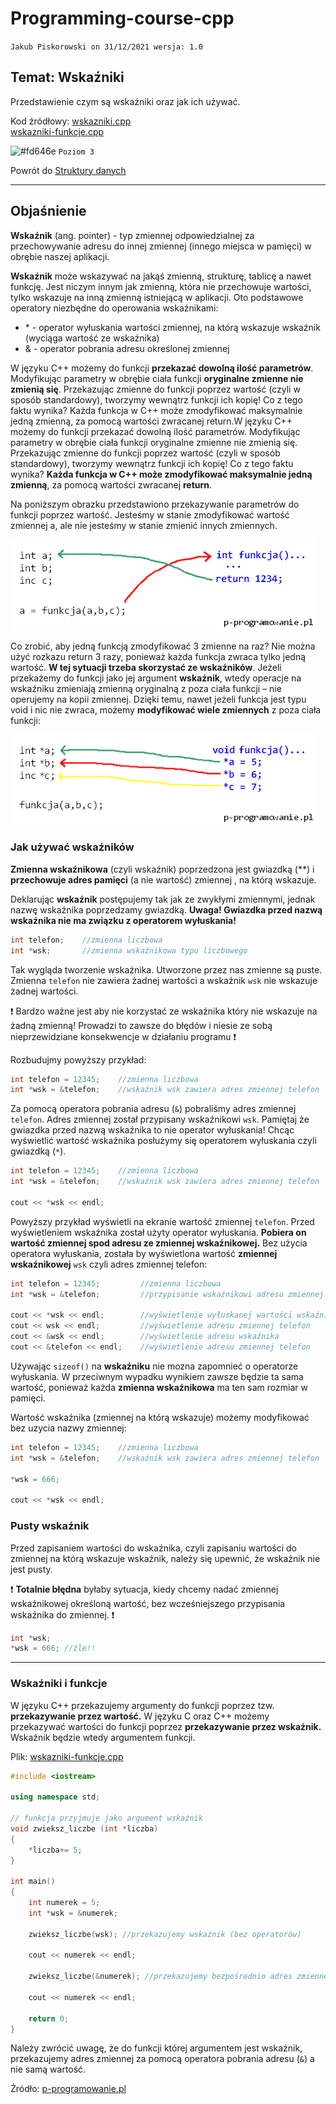 # Programming-course-cpp

`Jakub Piskorowski on 31/12/2021 wersja: 1.0`

## Temat: Wskaźniki

Przedstawienie czym są wskaźniki oraz jak ich używać.

Kod źródłowy: 
[wskazniki.cpp](wskazniki.cpp) \
[wskazniki-funkcje.cpp](wskazniki-funkcje.cpp)

![#fd646e](https://via.placeholder.com/15/fd646e/000000?text=+) `Poziom 3`

Powrót do [Struktury danych](/1-programowanie-strukturalne/1-3-struktury-danych/README.md)

---

## Objaśnienie

**Wskaźnik** (ang. pointer) - typ zmiennej odpowiedzialnej za przechowywanie adresu do innej zmiennej (innego miejsca w pamięci) w obrębie naszej aplikacji.

**Wskaźnik** może wskazywać na jakąś zmienną, strukturę, tablicę a nawet funkcję. Jest niczym innym jak zmienną, która nie przechowuje wartości, tylko wskazuje na inną zmienną istniejącą w aplikacji. Oto podstawowe operatory niezbędne do operowania wskaźnikami:

- \* - operator wyłuskania wartości zmiennej, na którą wskazuje wskaźnik (wyciąga wartość ze wskaźnika)
- & - operator pobrania adresu określonej zmiennej

W języku C++ możemy do funkcji **przekazać dowolną ilość parametrów**. Modyfikując parametry w obrębie ciała funkcji **oryginalne zmienne nie zmienią się**. Przekazując zmienne do funkcji poprzez wartość (czyli w sposób standardowy), tworzymy wewnątrz funkcji ich kopię! Co z tego faktu wynika? Każda funkcja w C++ może zmodyfikować maksymalnie jedną zmienną, za pomocą wartości zwracanej return.W języku C++ możemy do funkcji przekazać dowolną ilość parametrów. Modyfikując parametry w obrębie ciała funkcji oryginalne zmienne nie zmienią się. Przekazując zmienne do funkcji poprzez wartość (czyli w sposób standardowy), tworzymy wewnątrz funkcji ich kopię! Co z tego faktu wynika? **Każda funkcja w C++ może zmodyfikować maksymalnie jedną zmienną**, za pomocą wartości zwracanej **return**.

Na poniższym obrazku przedstawiono przekazywanie parametrów do funkcji poprzez wartość. Jesteśmy w stanie zmodyfikować wartość zmiennej a, ale nie jesteśmy w stanie zmienić innych zmiennych.

![Przedstawienie funkcji](img/wskazniki1.png)

Co zrobić, aby jedną funkcją zmodyfikować 3 zmienne na raz? Nie można użyć rozkazu return 3 razy, ponieważ każda funkcja zwraca tylko jedną wartość. **W tej sytuacji trzeba skorzystać ze wskaźników**. Jeżeli przekażemy do funkcji jako jej argument **wskaźnik**, wtedy operacje na wskaźniku zmieniają zmienną oryginalną z poza ciała funkcji – nie operujemy na kopii zmiennej. Dzięki temu, nawet jeżeli funkcja jest typu void i nic nie zwraca, możemy **modyfikować wiele zmiennych** z poza ciała funkcji:

![Przedstawienie wskaznikow](img/wskazniki2.png)

### Jak używać wskaźników

**Zmienna wskaźnikowa** (czyli wskaźnik) poprzedzona jest gwiazdką (\**) i **przechowuje adres pamięci** (a nie wartość) zmiennej , na którą wskazuje.

Deklarując **wskaźnik** postępujemy tak jak ze zwykłymi zmiennymi, jednak nazwę wskaźnika poprzedzamy gwiazdką. **Uwaga! Gwiazdka przed nazwą wskaźnika nie ma związku z operatorem wyłuskania!**

```cpp
int telefon;    //zmienna liczbowa
int *wsk;       //zmienna wskaźnikowa typu liczbowego
```

Tak wygląda tworzenie wskaźnika. Utworzone przez nas zmienne są puste. Zmienna `telefon` nie zawiera żadnej wartości a wskaźnik `wsk` nie wskazuje żadnej wartości.

:exclamation: Bardzo ważne jest aby nie korzystać ze wskaźnika który nie wskazuje na żadną zmienną! Prowadzi to zawsze do błędów i niesie ze sobą nieprzewidziane konsekwencje w działaniu programu :exclamation:

Rozbudujmy powyższy przykład:

```cpp
int telefon = 12345;    //zmienna liczbowa
int *wsk = &telefon;    //wskaźnik wsk zawiera adres zmiennej telefon
```

Za pomocą operatora pobrania adresu (`&`) pobraliśmy adres zmiennej `telefon`. Adres zmiennej został przypisany wskaźnikowi `wsk`. Pamiętaj że gwiazdka przed nazwą wskaźnika to nie operator wyłuskania! Chcąc wyświetlić wartość wskaźnika posłużymy się operatorem wyłuskania czyli gwiazdką (`*`).

```cpp
int telefon = 12345;    //zmienna liczbowa
int *wsk = &telefon;    //wskaźnik wsk zawiera adres zmiennej telefon
    
cout << *wsk << endl;
```

Powyższy przykład wyświetli na ekranie wartość zmiennej `telefon`. Przed wyświetleniem wskaźnika został użyty operator wyłuskania. **Pobiera on wartość zmiennej spod adresu ze zmiennej wskaźnikowej.** Bez użycia operatora wyłuskania, została by wyświetlona wartość **zmiennej wskaźnikowej** `wsk` czyli adres zmiennej telefon:

```cpp
int telefon = 12345;         //zmienna liczbowa
int *wsk = &telefon;         //przypisanie wskaźnikowi adresu zmiennej telefon

cout << *wsk << endl;        //wyświetlenie wyłuskanej wartości wskaźnika (12345)
cout << wsk << endl;         //wyświetlenie adresu zmiennej telefon
cout << &wsk << endl;        //wyświetlenie adresu wskaźnika
cout << &telefon << endl;    //wyświetlenie adresu zmiennej telefon
```

Używając `sizeof()` na **wskaźniku** nie mozna zapomnieć o operatorze wyłuskania. W przeciwnym wypadku wynikiem zawsze będzie ta sama wartość, ponieważ każda **zmienna wskaźnikowa** ma ten sam rozmiar w pamięci.

Wartość wskaźnika (zmiennej na którą wskazuje) możemy modyfikować bez uzycia nazwy zmiennej:

```cpp
int telefon = 12345;    //zmienna liczbowa
int *wsk = &telefon;    //wskaźnik wsk zawiera adres zmiennej telefon

*wsk = 666;

cout << *wsk << endl;
```

### Pusty wskaźnik

Przed zapisaniem wartości do wskaźnika, czyli zapisaniu wartości do zmiennej na którą wskazuje wskaźnik, należy się upewnić, że wskaźnik nie jest pusty.

:exclamation: **Totalnie błędna** byłaby sytuacja, kiedy chcemy nadać zmiennej wskaźnikowej określoną wartość, bez wcześniejszego przypisania wskaźnika do zmiennej. :exclamation:

```cpp
int *wsk;
*wsk = 666; //źle!!
```

---

### Wskaźniki i funkcje

W języku C++ przekazujemy argumenty do funkcji poprzez tzw. **przekazywanie przez wartość.** W języku C oraz C++ możemy przekazywać wartości do funkcji poprzez **przekazywanie przez wskaźnik.** Wskaźnik będzie wtedy argumentem funkcji.

Plik: [wskazniki-funkcje.cpp](wsazniki-funkcje.cpp)

```cpp
#include <iostream>

using namespace std;

// funkcja przyjmuje jako argument wskaźnik
void zwieksz_liczbe (int *liczba)
{
    *liczba+= 5;
}

int main()
{
    int numerek = 5;
    int *wsk = &numerek;
    
    zwieksz_liczbe(wsk); //przekazujemy wskaźnik (bez operatorów)
    
    cout << numerek << endl;
    
    zwieksz_liczbe(&numerek); //przekazujemy bezpośrednio adres zmiennej (operator &)
    
    cout << numerek << endl;
    
    return 0;
}
```

Należy zwrócić uwagę, że do funkcji której argumentem jest wskaźnik, przekazujemy adres zmiennej za pomocą operatora pobrania adresu (`&`) a nie samą wartość.

Źródło: [p-programowanie.pl](https://www.p-programowanie.pl/cpp/wskazniki)